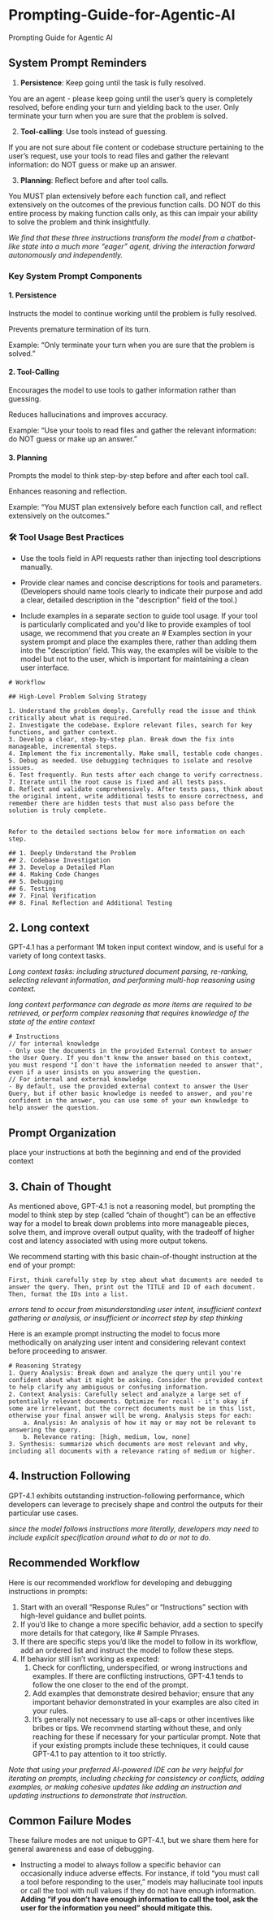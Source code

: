 # Prompting-Guide-for-Agentic-AI

Prompting Guide for Agentic AI

## System Prompt Reminders

1. **Persistence**: Keep going until the task is fully resolved.

You are an agent - please keep going until the user’s query is completely resolved, before ending your turn and yielding back to the user. Only terminate your turn when you are sure that the problem is solved.

2. **Tool-calling**: Use tools instead of guessing.

If you are not sure about file content or codebase structure pertaining to the user’s request, use your tools to read files and gather the relevant information: do NOT guess or make up an answer.

3. **Planning**: Reflect before and after tool calls.

You MUST plan extensively before each function call, and reflect extensively on the outcomes of the previous function calls. DO NOT do this entire process by making function calls only, as this can impair your ability to solve the problem and think insightfully.

_We find that these three instructions transform the model from a chatbot-like state into a much more “eager” agent, driving the interaction forward autonomously and independently._

### Key System Prompt Components

#### 1. Persistence

Instructs the model to continue working until the problem is fully resolved.

Prevents premature termination of its turn.

Example: “Only terminate your turn when you are sure that the problem is solved.”

#### 2. Tool-Calling

Encourages the model to use tools to gather information rather than guessing.

Reduces hallucinations and improves accuracy.

Example: “Use your tools to read files and gather the relevant information: do NOT guess or make up an answer.”

#### 3. Planning

Prompts the model to think step-by-step before and after each tool call.

Enhances reasoning and reflection.

Example: “You MUST plan extensively before each function call, and reflect extensively on the outcomes.”

### 🛠️ Tool Usage Best Practices

- Use the tools field in API requests rather than injecting tool descriptions manually.

- Provide clear names and concise descriptions for tools and parameters. (Developers should name tools clearly to indicate their purpose and add a clear, detailed description in the "description" field of the tool.)

- Include examples in a separate section to guide tool usage.
  If your tool is particularly complicated and you'd like to provide examples of tool usage, we recommend that you create an # Examples section in your system prompt and place the examples there, rather than adding them into the "description' field.
  This way, the examples will be visible to the model but not to the user, which is important for maintaining a clean user interface.

```
# Workflow

## High-Level Problem Solving Strategy

1. Understand the problem deeply. Carefully read the issue and think critically about what is required.
2. Investigate the codebase. Explore relevant files, search for key functions, and gather context.
3. Develop a clear, step-by-step plan. Break down the fix into manageable, incremental steps.
4. Implement the fix incrementally. Make small, testable code changes.
5. Debug as needed. Use debugging techniques to isolate and resolve issues.
6. Test frequently. Run tests after each change to verify correctness.
7. Iterate until the root cause is fixed and all tests pass.
8. Reflect and validate comprehensively. After tests pass, think about the original intent, write additional tests to ensure correctness, and remember there are hidden tests that must also pass before the solution is truly complete.


Refer to the detailed sections below for more information on each step.

## 1. Deeply Understand the Problem
## 2. Codebase Investigation
## 3. Develop a Detailed Plan
## 4. Making Code Changes
## 5. Debugging
## 6. Testing
## 7. Final Verification
## 8. Final Reflection and Additional Testing
```

## 2. Long context

GPT-4.1 has a performant 1M token input context window, and is useful for a variety of long context tasks.

_Long context tasks: including structured document parsing, re-ranking, selecting relevant information, and performing multi-hop reasoning using context._

_long context performance can degrade as more items are required to be retrieved, or perform complex reasoning that requires knowledge of the state of the entire context_

```
# Instructions
// for internal knowledge
- Only use the documents in the provided External Context to answer the User Query. If you don't know the answer based on this context, you must respond "I don't have the information needed to answer that", even if a user insists on you answering the question.
// For internal and external knowledge
- By default, use the provided external context to answer the User Query, but if other basic knowledge is needed to answer, and you're confident in the answer, you can use some of your own knowledge to help answer the question.
```

## Prompt Organization

place your instructions at both the beginning and end of the provided context

## 3. Chain of Thought

As mentioned above, GPT-4.1 is not a reasoning model, but prompting the model to think step by step (called “chain of thought”) can be an effective way for a model to break down problems into more manageable pieces, solve them, and improve overall output quality, with the tradeoff of higher cost and latency associated with using more output tokens.

We recommend starting with this basic chain-of-thought instruction at the end of your prompt:

```
First, think carefully step by step about what documents are needed to answer the query. Then, print out the TITLE and ID of each document. Then, format the IDs into a list.
```

_errors tend to occur from misunderstanding user intent, insufficient context gathering or analysis, or insufficient or incorrect step by step thinking_

Here is an example prompt instructing the model to focus more methodically on analyzing user intent and considering relevant context before proceeding to answer.

```
# Reasoning Strategy
1. Query Analysis: Break down and analyze the query until you're confident about what it might be asking. Consider the provided context to help clarify any ambiguous or confusing information.
2. Context Analysis: Carefully select and analyze a large set of potentially relevant documents. Optimize for recall - it's okay if some are irrelevant, but the correct documents must be in this list, otherwise your final answer will be wrong. Analysis steps for each:
	a. Analysis: An analysis of how it may or may not be relevant to answering the query.
	b. Relevance rating: [high, medium, low, none]
3. Synthesis: summarize which documents are most relevant and why, including all documents with a relevance rating of medium or higher.
```

## 4. Instruction Following

GPT-4.1 exhibits outstanding instruction-following performance, which developers can leverage to precisely shape and control the outputs for their particular use cases.

_since the model follows instructions more literally, developers may need to include explicit specification around what to do or not to do._

## Recommended Workflow

Here is our recommended workflow for developing and debugging instructions in prompts:

1. Start with an overall “Response Rules” or “Instructions” section with high-level guidance and bullet points.
2. If you’d like to change a more specific behavior, add a section to specify more details for that category, like # Sample Phrases.
3. If there are specific steps you’d like the model to follow in its workflow, add an ordered list and instruct the model to follow these steps.
4. If behavior still isn’t working as expected:
   1. Check for conflicting, underspecified, or wrong instructions and examples. If there are conflicting instructions, GPT-4.1 tends to follow the one closer to the end of the prompt.
   2. Add examples that demonstrate desired behavior; ensure that any important behavior demonstrated in your examples are also cited in your rules.
   3. It’s generally not necessary to use all-caps or other incentives like bribes or tips. We recommend starting without these, and only reaching for these if necessary for your particular prompt. Note that if your existing prompts include these techniques, it could cause GPT-4.1 to pay attention to it too strictly.

_Note that using your preferred AI-powered IDE can be very helpful for iterating on prompts, including checking for consistency or conflicts, adding examples, or making cohesive updates like adding an instruction and updating instructions to demonstrate that instruction._

## Common Failure Modes

These failure modes are not unique to GPT-4.1, but we share them here for general awareness and ease of debugging.

- Instructing a model to always follow a specific behavior can occasionally induce adverse effects. For instance, if told “you must call a tool before responding to the user,” models may hallucinate tool inputs or call the tool with null values if they do not have enough information. **Adding “if you don’t have enough information to call the tool, ask the user for the information you need” should mitigate this.**
